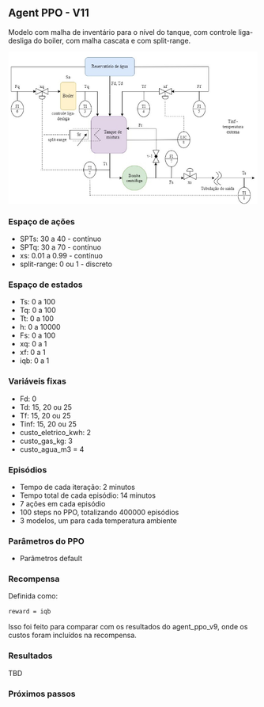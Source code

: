 ## Agent PPO - V11

Modelo com malha de inventário para o nível do tanque, com controle liga-desliga do boiler, com malha cascata e com split-range.

![chuveiro](https://github.com/mpaulazamin/tcc-models-rllib/blob/agent_ppo_v11/imagens/chuveiro_controle_t4a.jpg)

### Espaço de ações

- SPTs: 30 a 40 - contínuo
- SPTq: 30 a 70 - contínuo
- xs: 0.01 a 0.99 - contínuo
- split-range: 0 ou 1 - discreto

### Espaço de estados

- Ts: 0 a 100
- Tq: 0 a 100
- Tt: 0 a 100
- h: 0 a 10000
- Fs: 0 a 100
- xq: 0 a 1
- xf: 0 a 1
- iqb: 0 a 1

### Variáveis fixas

- Fd: 0
- Td: 15, 20 ou 25
- Tf: 15, 20 ou 25
- Tinf: 15, 20 ou 25
- custo_eletrico_kwh: 2
- custo_gas_kg: 3
- custo_agua_m3 = 4

### Episódios

- Tempo de cada iteração: 2 minutos
- Tempo total de cada episódio: 14 minutos
- 7 ações em cada episódio
- 100 steps no PPO, totalizando 400000 episódios
- 3 modelos, um para cada temperatura ambiente

### Parâmetros do PPO

- Parâmetros default

### Recompensa

Definida como:

```bash
reward = iqb
```

Isso foi feito para comparar com os resultados do agent_ppo_v9, onde os custos foram incluídos na recompensa.

### Resultados

TBD

### Próximos passos
